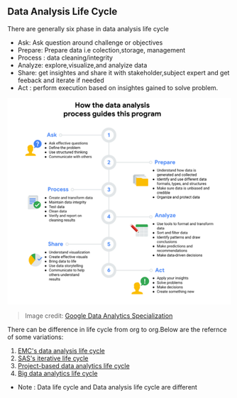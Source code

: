 ## Data Analysis Life Cycle

There are generally six phase in data analysis life cycle

* Ask: Ask question around challenge or objectives
* Prepare: Prepare data i.e colection,storage, management
* Process : data cleaning/integrity
* Analyze: explore,visualize,and analyize data
* Share: get insightes and share it with stakeholder,subject expert and get feeback and iterate if needed
* Act : perform execution based on insightes gained to solve problem.

![Data analyst life cycle](image/data_analysis_life_cycle/1703065085907.png)

> Image credit: [Google Data Analytics Specialization ](https://www.coursera.org/specializations/data-analytics-certificate)

There can be difference in life cycle from org to org.Below are the refernce of some variations:

1. [EMC&#39;s data analysis life cycle](https://onlinelibrary.wiley.com/doi/pdf/10.1002/9781119183686 "Data Science &amp; Big Data Analytics")
2. [SAS&#39;s iterative life cycle](https://www.sas.com/content/dam/SAS/en_us/doc/whitepaper1/manage-analytical-life-cycle-continuous-innovation-106179.pdf "Managing the Analytics Life Cycle for Decisions at Scale")
3. [Project-based data analytics life cycle ](http://pingax.com/understanding-data-analytics-project-life-cycle/ "Understanding the Data Analytics Project Life Cycle")
4. [Big data analytics life cycle](https://www.informit.com/articles/article.aspx?p=2473128&seqNum=11&ranMID=24808 "Big Data Adoption and Planning Considerations")

* Note : Data life cycle and Data analysis life cycle are different
